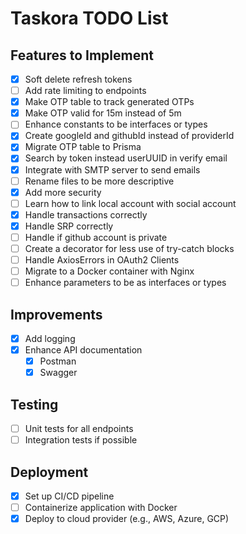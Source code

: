 # Taskora TODO List

## Features to Implement

- [x] Soft delete refresh tokens
- [ ] Add rate limiting to endpoints
- [x] Make OTP table to track generated OTPs
- [x] Make OTP valid for 15m instead of 5m
- [ ] Enhance constants to be interfaces or types
- [x] Create googleId and githubId instead of providerId
- [x] Migrate OTP table to Prisma
- [x] Search by token instead userUUID in verify email
- [x] Integrate with SMTP server to send emails
- [ ] Rename files to be more descriptive
- [x] Add more security
- [ ] Learn how to link local account with social account
- [x] Handle transactions correctly
- [x] Handle SRP correctly
- [ ] Handle if github account is private
- [ ] Create a decorator for less use of try-catch blocks
- [ ] Handle AxiosErrors in OAuth2 Clients
- [ ] Migrate to a Docker container with Nginx
- [ ] Enhance parameters to be as interfaces or types

## Improvements

- [x] Add logging
- [x] Enhance API documentation
  - [x] Postman
  - [x] Swagger

## Testing

- [ ] Unit tests for all endpoints
- [ ] Integration tests if possible

## Deployment

- [x] Set up CI/CD pipeline
- [ ] Containerize application with Docker
- [x] Deploy to cloud provider (e.g., AWS, Azure, GCP)

